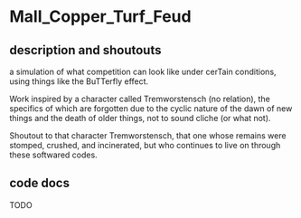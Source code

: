 # Mall_Copper_Turf_Feud

## description and shoutouts 
a simulation of what competition can look like under cerTain conditions, using things like the BuTTerfly effect. 

Work inspired by a character called Tremworstensch (no relation), the specifics of which are forgotten due to the cyclic nature of the dawn of new things and the death of older things, not to sound cliche (or what not). 

Shoutout to that character Tremworstensch, that one whose remains were stomped, crushed, and incinerated, but who continues to live on through these softwared codes. 

## code docs
TODO 

